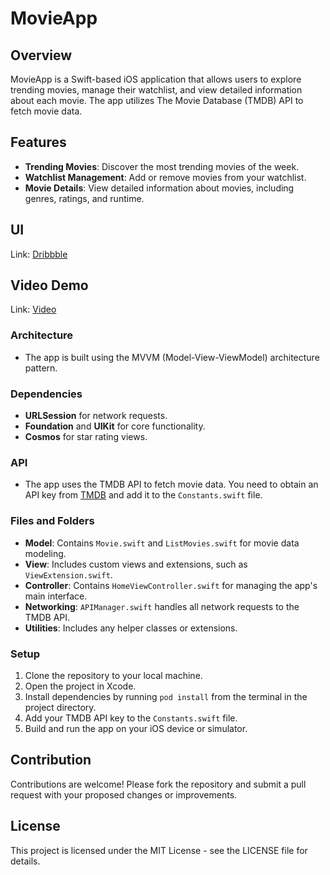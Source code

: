 # MovieApp

## Overview
MovieApp is a Swift-based iOS application that allows users to explore trending movies, manage their watchlist, and view detailed information about each movie. The app utilizes The Movie Database (TMDB) API to fetch movie data.

## Features
- **Trending Movies**: Discover the most trending movies of the week.
- **Watchlist Management**: Add or remove movies from your watchlist.
- **Movie Details**: View detailed information about movies, including genres, ratings, and runtime.

## UI
Link: [Dribbble](https://dribbble.com/shots/22790741-App-for-movies)

## Video Demo
Link: [Video](https://share.cleanshot.com/fCQdZxln)

### Architecture
- The app is built using the MVVM (Model-View-ViewModel) architecture pattern.

### Dependencies
- **URLSession** for network requests.
- **Foundation** and **UIKit** for core functionality.
- **Cosmos** for star rating views.

### API
- The app uses the TMDB API to fetch movie data. You need to obtain an API key from [TMDB](https://www.themoviedb.org/documentation/api) and add it to the `Constants.swift` file.

### Files and Folders
- **Model**: Contains `Movie.swift` and `ListMovies.swift` for movie data modeling.
- **View**: Includes custom views and extensions, such as `ViewExtension.swift`.
- **Controller**: Contains `HomeViewController.swift` for managing the app's main interface.
- **Networking**: `APIManager.swift` handles all network requests to the TMDB API.
- **Utilities**: Includes any helper classes or extensions.

### Setup
1. Clone the repository to your local machine.
2. Open the project in Xcode.
3. Install dependencies by running `pod install` from the terminal in the project directory.
4. Add your TMDB API key to the `Constants.swift` file.
5. Build and run the app on your iOS device or simulator.

## Contribution
Contributions are welcome! Please fork the repository and submit a pull request with your proposed changes or improvements.

## License
This project is licensed under the MIT License - see the LICENSE file for details.
